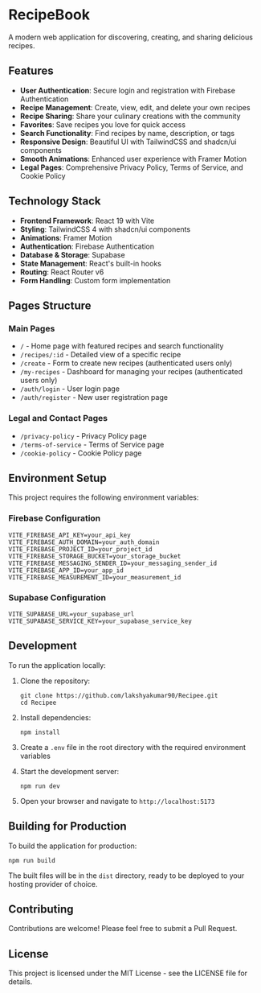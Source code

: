 # RecipeBook

A modern web application for discovering, creating, and sharing delicious recipes.

## Features

- **User Authentication**: Secure login and registration with Firebase Authentication
- **Recipe Management**: Create, view, edit, and delete your own recipes
- **Recipe Sharing**: Share your culinary creations with the community
- **Favorites**: Save recipes you love for quick access
- **Search Functionality**: Find recipes by name, description, or tags
- **Responsive Design**: Beautiful UI with TailwindCSS and shadcn/ui components
- **Smooth Animations**: Enhanced user experience with Framer Motion
- **Legal Pages**: Comprehensive Privacy Policy, Terms of Service, and Cookie Policy

## Technology Stack

- **Frontend Framework**: React 19 with Vite
- **Styling**: TailwindCSS 4 with shadcn/ui components
- **Animations**: Framer Motion
- **Authentication**: Firebase Authentication
- **Database & Storage**: Supabase
- **State Management**: React's built-in hooks
- **Routing**: React Router v6
- **Form Handling**: Custom form implementation

## Pages Structure

### Main Pages
- `/` - Home page with featured recipes and search functionality
- `/recipes/:id` - Detailed view of a specific recipe
- `/create` - Form to create new recipes (authenticated users only)
- `/my-recipes` - Dashboard for managing your recipes (authenticated users only)
- `/auth/login` - User login page
- `/auth/register` - New user registration page

### Legal and Contact Pages
- `/privacy-policy` - Privacy Policy page
- `/terms-of-service` - Terms of Service page
- `/cookie-policy` - Cookie Policy page

## Environment Setup

This project requires the following environment variables:

### Firebase Configuration
```
VITE_FIREBASE_API_KEY=your_api_key
VITE_FIREBASE_AUTH_DOMAIN=your_auth_domain
VITE_FIREBASE_PROJECT_ID=your_project_id
VITE_FIREBASE_STORAGE_BUCKET=your_storage_bucket
VITE_FIREBASE_MESSAGING_SENDER_ID=your_messaging_sender_id
VITE_FIREBASE_APP_ID=your_app_id
VITE_FIREBASE_MEASUREMENT_ID=your_measurement_id
```

### Supabase Configuration
```
VITE_SUPABASE_URL=your_supabase_url
VITE_SUPABASE_SERVICE_KEY=your_supabase_service_key
```

## Development

To run the application locally:

1. Clone the repository:
   ```
   git clone https://github.com/lakshyakumar90/Recipee.git
   cd Recipee
   ```

2. Install dependencies:
   ```
   npm install
   ```

3. Create a `.env` file in the root directory with the required environment variables

4. Start the development server:
   ```
   npm run dev
   ```

5. Open your browser and navigate to `http://localhost:5173`

## Building for Production

To build the application for production:

```
npm run build
```

The built files will be in the `dist` directory, ready to be deployed to your hosting provider of choice.

## Contributing

Contributions are welcome! Please feel free to submit a Pull Request.

## License

This project is licensed under the MIT License - see the LICENSE file for details.